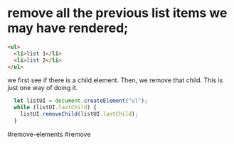 #  remove all the previous list items we may have rendered;

```html
<ul>
  <li>list 1</li>
  <li>list 2</li>
</ul>
```
we first see if there is a child element.  Then, we remove that child.  This is just one way of doing it. 
```javascript
  let listUI = document.createElement("ul");
  while (listUI.lastChild) {
    listUI.removeChild(listUI.lastChild);
  }
```
#remove-elements #remove